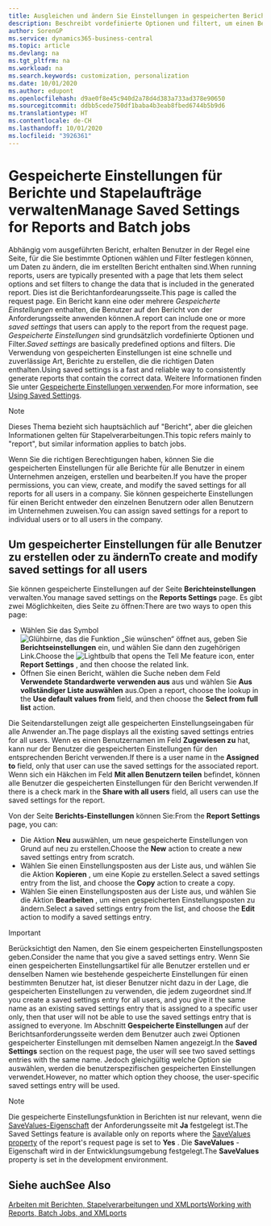 ```yaml
---
title: Ausgleichen und ändern Sie Einstellungen in gespeicherten Berichten | Microsoft Docs
description: Beschreibt vordefinierte Optionen und filtert, um einen Bericht anzupassen und die richtigen Daten zu generieren.
author: SorenGP
ms.service: dynamics365-business-central
ms.topic: article
ms.devlang: na
ms.tgt_pltfrm: na
ms.workload: na
ms.search.keywords: customization, personalization
ms.date: 10/01/2020
ms.author: edupont
ms.openlocfilehash: d9ae0f8e45c940d2a78d4d383a733ad378e90650
ms.sourcegitcommit: ddbb5cede750df1baba4b3eab8fbed6744b5b9d6
ms.translationtype: HT
ms.contentlocale: de-CH
ms.lasthandoff: 10/01/2020
ms.locfileid: "3926361"
---
```

# <a name="manage-saved-settings-for-reports-and-batch-jobs"></a><span data-ttu-id="3e496-103">Gespeicherte Einstellungen für Berichte und Stapelaufträge verwalten</span><span class="sxs-lookup"><span data-stu-id="3e496-103">Manage Saved Settings for Reports and Batch jobs</span></span>
<span data-ttu-id="3e496-104">Abhängig vom ausgeführten Bericht, erhalten Benutzer in der Regel eine Seite, für die Sie bestimmte Optionen wählen und Filter festlegen können, um Daten zu ändern, die im erstellten Bericht enthalten sind.</span><span class="sxs-lookup"><span data-stu-id="3e496-104">When running reports, users are typically presented with a page that lets them select options and set filters to change the data that is included in the generated report.</span></span> <span data-ttu-id="3e496-105">Dies ist die Berichtanfordearungsseite.</span><span class="sxs-lookup"><span data-stu-id="3e496-105">This page is called the request page.</span></span> <span data-ttu-id="3e496-106">Ein Bericht kann eine oder mehrere *Gespeicherte Einstellungen* enthalten, die Benutzer auf den Bericht von der Anforderungsseite anwenden können.</span><span class="sxs-lookup"><span data-stu-id="3e496-106">A report can include one or more *saved settings* that users can apply to the report from the request page.</span></span> <span data-ttu-id="3e496-107">*Gespeicherte Einstellungen* sind grundsätzlich vordefinierte Optionen und Filter.</span><span class="sxs-lookup"><span data-stu-id="3e496-107">*Saved settings* are basically predefined options and filters.</span></span> <span data-ttu-id="3e496-108">Die Verwendung von gespeicherten Einstellungen ist eine schnelle und zuverlässige Art, Berichte zu erstellen, die die richtigen Daten enthalten.</span><span class="sxs-lookup"><span data-stu-id="3e496-108">Using saved settings is a fast and reliable way to consistently generate reports that contain the correct data.</span></span> <span data-ttu-id="3e496-109">Weitere Informationen finden Sie unter [Gespeicherte Einstellungen verwenden](ui-work-report.md#SavedSettings).</span><span class="sxs-lookup"><span data-stu-id="3e496-109">For more information, see [Using Saved Settings](ui-work-report.md#SavedSettings).</span></span>

> [!NOTE]
> <span data-ttu-id="3e496-110">Dieses Thema bezieht sich hauptsächlich auf "Bericht", aber die gleichen Informationen gelten für Stapelverarbeitungen.</span><span class="sxs-lookup"><span data-stu-id="3e496-110">This topic refers mainly to "report", but similar information applies to batch jobs.</span></span>

<span data-ttu-id="3e496-111">Wenn Sie die richtigen Berechtigungen haben, können Sie die gespeicherten Einstellungen für alle Berichte für alle Benutzer in einem Unternehmen anzeigen, erstellen und bearbeiten.</span><span class="sxs-lookup"><span data-stu-id="3e496-111">If you have the proper permissions, you can view, create, and modify the saved settings for all reports for all users in a company.</span></span> <span data-ttu-id="3e496-112">Sie können gespeicherte Einstellungen für einen Bericht entweder den einzelnen Benutzern oder allen Benutzern im Unternehmen zuweisen.</span><span class="sxs-lookup"><span data-stu-id="3e496-112">You can assign saved settings for a report to individual users or to all users in the company.</span></span>

<!--
## Apply saved settings to a report
1. Open the report.

   The request page appears.    
2. In the **Saved Settings** section of the page, set the **Name** field  to the saved settings that you want to use.

   The **Saved Settings** section only appears if the report has been run before or if there are existing saved settings entries. The saved settings entry called **Last used options and filters** is always available. These settings are the option and filter values that were used the last time you ran the report.

-->

## <a name="to-create-and-modify-saved-settings-for-all-users"></a><span data-ttu-id="3e496-113">Um gespeicherter Einstellungen für alle Benutzer zu erstellen oder zu ändern</span><span class="sxs-lookup"><span data-stu-id="3e496-113">To create and modify saved settings for all users</span></span>
<span data-ttu-id="3e496-114">Sie können gespeicherte Einstellungen auf der Seite **Berichteinstellungen** verwalten.</span><span class="sxs-lookup"><span data-stu-id="3e496-114">You manage saved settings on the **Reports Settings** page.</span></span> <span data-ttu-id="3e496-115">Es gibt zwei Möglichkeiten, dies Seite zu öffnen:</span><span class="sxs-lookup"><span data-stu-id="3e496-115">There are two ways to open this page:</span></span>
-   <span data-ttu-id="3e496-116">Wählen Sie das Symbol ![Glühbirne, das die Funktion „Sie wünschen“ öffnet](media/ui-search/search_small.png "Tell Me-Funktion") aus, geben Sie **Berichtseinstellungen** ein, und wählen Sie dann den zugehörigen Link.</span><span class="sxs-lookup"><span data-stu-id="3e496-116">Choose the ![Lightbulb that opens the Tell Me feature](media/ui-search/search_small.png "Tell me what you want to do") icon, enter **Report Settings** , and then choose the related link.</span></span>
-   <span data-ttu-id="3e496-117">Öffnen Sie einen Bericht, wählen die Suche neben dem Feld **Verwendete Standardwerte verwenden aus** aus und wählen Sie **Aus vollständiger Liste auswählen** aus.</span><span class="sxs-lookup"><span data-stu-id="3e496-117">Open a report, choose the lookup in the **Use default values from** field, and then choose the **Select from full list** action.</span></span>

<span data-ttu-id="3e496-118">Die Seitendarstellungen zeigt alle gespeicherten Einstellungseingaben für alle Anwender an.</span><span class="sxs-lookup"><span data-stu-id="3e496-118">The page displays all the existing saved settings entries for all users.</span></span> <span data-ttu-id="3e496-119">Wenn es einen Benutzernamen im Feld **Zugewiesen zu** hat, kann nur der Benutzer die gespeicherten Einstellungen für den entsprechenden Bericht verwenden.</span><span class="sxs-lookup"><span data-stu-id="3e496-119">If there is a user name in the **Assigned to** field, only that user can use the saved settings for the associated report.</span></span> <span data-ttu-id="3e496-120">Wenn sich ein Häkchen im Feld **Mit allen Benutzern teilen** befindet, können alle Benutzer die gespeicherten Einstellungen für den Bericht verwenden.</span><span class="sxs-lookup"><span data-stu-id="3e496-120">If there is a check mark in the **Share with all users** field, all users can use the saved settings for the report.</span></span>

<span data-ttu-id="3e496-121">Von der Seite **Berichts-Einstellungen** können Sie:</span><span class="sxs-lookup"><span data-stu-id="3e496-121">From the **Report Settings** page, you can:</span></span>
-   <span data-ttu-id="3e496-122">Die Aktion **Neu** auswählen, um neue gespeicherte Einstellungen von Grund auf neu zu erstellen.</span><span class="sxs-lookup"><span data-stu-id="3e496-122">Choose the **New** action to create a new saved settings entry from scratch.</span></span>
-   <span data-ttu-id="3e496-123">Wählen Sie einen Einstellungsposten aus der Liste aus, und wählen Sie die Aktion **Kopieren** , um eine Kopie zu erstellen.</span><span class="sxs-lookup"><span data-stu-id="3e496-123">Select a saved settings entry from the list, and choose the **Copy** action to create a copy.</span></span>
-   <span data-ttu-id="3e496-124">Wählen Sie einen Einstellungsposten aus der Liste aus, und wählen Sie die Aktion **Bearbeiten** , um einen gespeicherten Einstellungsposten zu ändern.</span><span class="sxs-lookup"><span data-stu-id="3e496-124">Select a saved settings entry from the list, and choose the **Edit** action to modify a saved settings entry.</span></span>

> [!Important]
> <span data-ttu-id="3e496-125">Berücksichtigt den Namen, den Sie einem gespeicherten Einstellungsposten geben.</span><span class="sxs-lookup"><span data-stu-id="3e496-125">Consider the name that you give a saved settings entry.</span></span> <span data-ttu-id="3e496-126">Wenn Sie einen gespeicherten Einstellungsartikel für alle Benutzer erstellen und er denselben Namen wie bestehende gespeicherte Einstellungen für einen bestimmten Benutzer hat, ist dieser Benutzer nicht dazu in der Lage, die gespeicherten Einstellungen zu verwenden, die jedem zugeordnet sind.</span><span class="sxs-lookup"><span data-stu-id="3e496-126">If you create a saved settings entry for all users, and you give it the same name as an existing saved settings entry that is assigned to a specific user only, then that user will not be able to use the saved settings entry that is assigned to everyone.</span></span>  <span data-ttu-id="3e496-127">Im Abschnitt **Gespeicherte Einstellungen** auf der Berichtsanforderungsseite werden dem Benutzer auch zwei Optionen gespeicherter Einstellungen mit demselben Namen angezeigt.</span><span class="sxs-lookup"><span data-stu-id="3e496-127">In the **Saved Settings** section on the request page, the user will see two saved settings entries with the same name.</span></span> <span data-ttu-id="3e496-128">Jedoch gleichgültig welche Option sie auswählen, werden die benutzerspezifischen gespeicherten Einstellungen verwendet.</span><span class="sxs-lookup"><span data-stu-id="3e496-128">However, no matter which option they choose, the user-specific saved settings entry will be used.</span></span>

> [!NOTE]
> <span data-ttu-id="3e496-129">Die gespeicherte Einstellungsfunktion in Berichten ist nur relevant, wenn die [SaveValues-Eigenschaft](/dynamics365/business-central/dev-itpro/developer/properties/devenv-savevalues-property) der Anforderungsseite mit **Ja** festgelegt ist.</span><span class="sxs-lookup"><span data-stu-id="3e496-129">The Saved Settings feature is available only on reports where the [SaveValues property](/dynamics365/business-central/dev-itpro/developer/properties/devenv-savevalues-property) of the report's request page is set to **Yes** .</span></span> <span data-ttu-id="3e496-130">Die **SaveValues** -Eigenschaft wird in der Entwicklungsumgebung festgelegt.</span><span class="sxs-lookup"><span data-stu-id="3e496-130">The **SaveValues** property is set in the development environment.</span></span>  

## <a name="see-also"></a><span data-ttu-id="3e496-131">Siehe auch</span><span class="sxs-lookup"><span data-stu-id="3e496-131">See Also</span></span>
[<span data-ttu-id="3e496-132">Arbeiten mit Berichten, Stapelverarbeitungen und XMLports</span><span class="sxs-lookup"><span data-stu-id="3e496-132">Working with Reports, Batch Jobs, and XMLports</span></span>](ui-work-report.md)  
